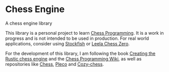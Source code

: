 # Chess Engine

A chess engine library

This library is a personal project to learn
[Chess Programming](https://www.chessprogramming.org). It is a work in
progress and is not intended to be used in production. For real world
applications, consider using [Stockfish](https://stockfishchess.org/) or
[Leela Chess Zero](https://lczero.org/).

For the development of this library, I am following the book
[Creating the Rustic chess engine](rustic-chess.org) and the
[Chess Programming Wiki](https://www.chessprogramming.org), as well as
repositories like [Chess](https://github.com/jordanbray/chess),
[Pleco](https://github.com/pleco-rs/Pleco) and
[Cozy-chess](https://github.com/analog-hors/cozy-chess).
